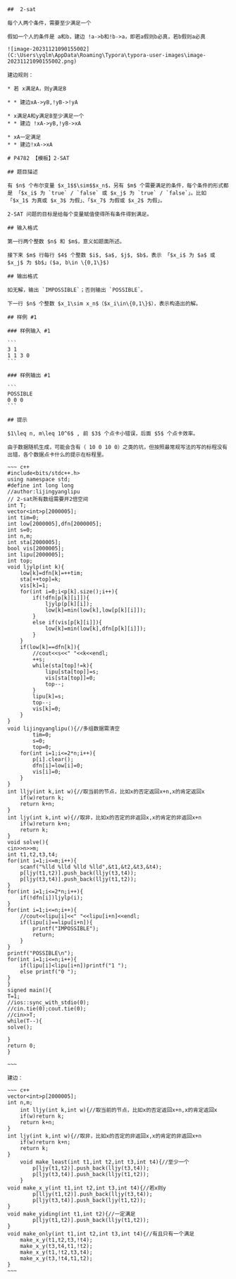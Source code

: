 	##  2-sat

	每个人两个条件，需要至少满足一个

	假如一个人的条件是 a和b，建边 !a->b和!b->a，即若a假则b必真，若b假则a必真

	![image-20231121090155002](C:\Users\yqlm\AppData\Roaming\Typora\typora-user-images\image-20231121090155002.png)

	建边规则：

	* 若 x满足A，则y满足B

	* * 建边xA->yB,!yB->!yA

	* x满足A和y满足B至少满足一个
	* * 建边 !xA->yB,!yB->xA

	* xA一定满足
	* * 建边!xA->xA

	# P4782 【模板】2-SAT

	## 题目描述

	有 $n$ 个布尔变量 $x_1$$\sim$$x_n$，另有 $m$ 个需要满足的条件，每个条件的形式都是 「$x_i$ 为 `true` / `false` 或 $x_j$ 为 `true` / `false`」。比如 「$x_1$ 为真或 $x_3$ 为假」、「$x_7$ 为假或 $x_2$ 为假」。

	2-SAT 问题的目标是给每个变量赋值使得所有条件得到满足。

	## 输入格式

	第一行两个整数 $n$ 和 $m$，意义如题面所述。

	接下来 $m$ 行每行 $4$ 个整数 $i$, $a$, $j$, $b$，表示 「$x_i$ 为 $a$ 或 $x_j$ 为 $b$」($a, b\in \{0,1\}$)

	## 输出格式

	如无解，输出 `IMPOSSIBLE`；否则输出 `POSSIBLE`。

	下一行 $n$ 个整数 $x_1\sim x_n$（$x_i\in\{0,1\}$），表示构造出的解。

	## 样例 #1

	### 样例输入 #1

	```
	3 1
	1 1 3 0
	```

	### 样例输出 #1

	```
	POSSIBLE
	0 0 0
	```

	## 提示

	$1\leq n, m\leq 10^6$ , 前 $3$ 个点卡小错误，后面 $5$ 个点卡效率。

	由于数据随机生成，可能会含有（ 10 0 10 0）之类的坑，但按照最常规写法的写的标程没有出错，各个数据点卡什么的提示在标程里。

	~~~ c++
	#include<bits/stdc++.h>
	using namespace std;
	#define int long long
	//author:lijingyanglipu
	// 2-sat所有数组需要开2倍空间 
	int T;
	vector<int>p[2000005];
	int tim=0;
	int low[2000005],dfn[2000005];
	int s=0;
	int n,m;
	int sta[2000005];
	bool vis[2000005];
	int lipu[2000005];
	int top;
	void ljylp(int k){
		low[k]=dfn[k]=++tim;
		sta[++top]=k;
		vis[k]=1;
		for(int i=0;i<p[k].size();i++){
			if(!dfn[p[k][i]]){
				ljylp(p[k][i]);
				low[k]=min(low[k],low[p[k][i]]);
			} 
			else if(vis[p[k][i]]){
				low[k]=min(low[k],dfn[p[k][i]]);
			}
		}
		if(low[k]==dfn[k]){
			//cout<<s<<" "<<k<<endl;
			++s;
			while(sta[top]!=k){
				lipu[sta[top]]=s;
				vis[sta[top]]=0;
				top--;
			}
			lipu[k]=s;
			top--;
			vis[k]=0;
		}
	} 	
	void lijingyanglipu(){//多组数据需清空 
			tim=0;
			s=0;
			top=0;
		for(int i=1;i<=2*n;i++){
			p[i].clear();
			dfn[i]=low[i]=0;
			vis[i]=0;
		}
	}
	int lljy(int k,int w){//取当前的节点，比如x的否定返回x+n,x的肯定返回x 
		if(w)return k;
		return k+n;
	}
	int ljy(int k,int w){//取非，比如x的否定的非返回x,x的肯定的非返回x+n 
		if(w)return k+n;
		return k;
	}
	void solve(){
	cin>>n>>m;
	int t1,t2,t3,t4;
	for(int i=1;i<=m;i++){
		scanf("%lld %lld %lld %lld",&t1,&t2,&t3,&t4);
		p[ljy(t1,t2)].push_back(lljy(t3,t4));
		p[ljy(t3,t4)].push_back(lljy(t1,t2));
	}
	for(int i=1;i<=2*n;i++){
		if(!dfn[i])ljylp(i);
	}
	for(int i=1;i<=n;i++){
		//cout<<lipu[i]<<" "<<lipu[i+n]<<endl;
		if(lipu[i]==lipu[i+n]){
			printf("IMPOSSIBLE");
			return;
		}
	}
	printf("POSSIBLE\n");
	for(int i=1;i<=n;i++){
		if(lipu[i]<lipu[i+n])printf("1 ");
		else printf("0 ");
	}
	}
	signed main(){
	T=1;
	//ios::sync_with_stdio(0);
	//cin.tie(0);cout.tie(0);
	//cin>>T;
	while(T--){
	solve();

	}
	return 0;
	}

	~~~

	建边：

	~~~ c++
	vector<int>p[2000005];
	int n,m;
		int lljy(int k,int w){//取当前的节点，比如x的否定返回x+n,x的肯定返回x 
		if(w)return k;
		return k+n;
	}
	int ljy(int k,int w){//取非，比如x的否定的非返回x,x的肯定的非返回x+n 
		if(w)return k+n;
		return k;
	}
		void make_least(int t1,int t2,int t3,int t4){//至少一个 
			p[ljy(t1,t2)].push_back(lljy(t3,t4));
			p[ljy(t3,t4)].push_back(lljy(t1,t2));
		}
	void make_x_y(int t1,int t2,int t3,int t4){//若x则y 
			p[lljy(t1,t2)].push_back(lljy(t3,t4));
			p[ljy(t3,t4)].push_back(ljy(t1,t2)); 
	} 
	void make_yiding(int t1,int t2){//一定满足 
			p[ljy(t1,t2)].push_back(lljy(t1,t2));
	}
	void make_only(int t1,int t2,int t3,int t4){//有且只有一个满足 
		make_x_y(t1,t2,t3,!t4);
		make_x_y(t3,t4,t1,!t2);
		make_x_y(t1,!t2,t3,t4);
		make_x_y(t3,!t4,t1,t2);
	}
	~~~

